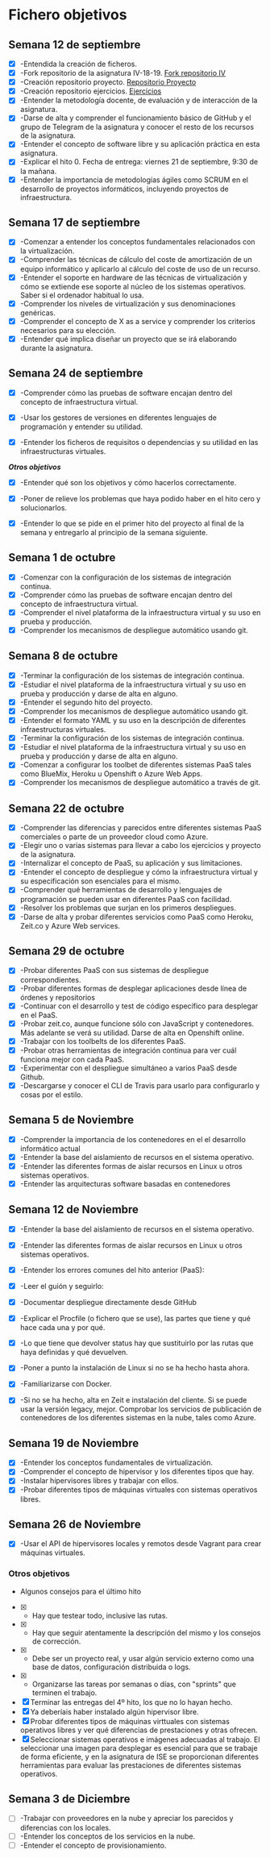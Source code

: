 # Fichero objetivos
## Semana 12 de septiembre
- [x] -Entendida la creación de ficheros.
- [x] -Fork repositorio de la asignatura IV-18-19. [Fork repositorio IV](https://github.com/juaneml/IV-18-19)
- [x] -Creación repositorio proyecto. [Repositorio Proyecto](https://github.com/juaneml/IV_1819_Proyecto)
- [x] -Creación repositorio ejercicios. [Ejercicios](https://github.com/juaneml/Ejercicios-IV)
- [x] -Entender la metodología docente, de evaluación y de interacción de la asignatura.
- [x] -Darse de alta y comprender el funcionamiento básico de GitHub y el grupo de Telegram de la asignatura y conocer el resto de los recursos de la asignatura.
- [x] -Entender el concepto de software libre y su aplicación práctica en esta asignatura.
- [x] -Explicar el hito 0. Fecha de entrega: viernes 21 de septiembre, 9:30 de la mañana.
- [x] -Entender la importancia de metodologías ágiles como SCRUM en el desarrollo de proyectos informáticos, incluyendo proyectos de infraestructura.

## Semana 17 de septiembre
- [x] -Comenzar a entender los conceptos fundamentales relacionados con la virtualización.
- [x] -Comprender las técnicas de cálculo del coste de amortización de un equipo informático y aplicarlo al cálculo del coste de uso de un recurso.
- [x] -Entender el soporte en hardware de las técnicas de virtualización y cómo se extiende ese soporte al núcleo de los sistemas operativos. Saber si el ordenador habitual lo usa.
- [x] -Comprender los niveles de virtualización y sus denominaciones genéricas.
- [x] -Comprender el concepto de X as a service y comprender los criterios necesarios para su elección.
- [x] -Entender qué implica diseñar un proyecto que se irá elaborando durante la asignatura.

## Semana 24 de septiembre
- [x] -Comprender cómo las pruebas de software encajan dentro del concepto de infraestructura virtual.

- [x] -Usar los gestores de versiones en diferentes lenguajes de programación y entender su utilidad.

- [x] -Entender los ficheros de requisitos o dependencias y su utilidad en las infraestructuras virtuales.

***Otros objetivos***
- [x] -Entender qué son los objetivos y cómo hacerlos correctamente.

- [x] -Poner de relieve los problemas que haya podido haber en el hito cero y solucionarlos.

- [x] -Entender lo que se pide en el primer hito del proyecto al final de la semana y entregarlo al principio de la semana siguiente.

## Semana 1 de octubre
- [x] -Comenzar con la configuración de los sistemas de integración continua.
- [x] -Comprender cómo las pruebas de software encajan dentro del concepto de infraestructura virtual.
- [x] -Comprender el nivel plataforma de la infraestructura virtual y su uso en prueba y producción.
- [x] -Comprender los mecanismos de despliegue automático usando git.

## Semana 8 de octubre
- [x] -Terminar la configuración de los sistemas de integración continua.
- [x] -Estudiar el nivel plataforma de la infraestructura virtual y su uso en prueba y producción y darse de alta en alguno.
- [x] -Entender el segundo hito del proyecto.
- [x] -Comprender los mecanismos de despliegue automático usando git.
- [x] -Entender el formato YAML y su uso en la descripción de diferentes infraestructuras virtuales.
- [x] -Terminar la configuración de los sistemas de integración continua.
- [x] -Estudiar el nivel plataforma de la infraestructura virtual y su uso en prueba y producción y darse de alta en alguno.
- [x] -Comenzar a configurar los toolbet de diferentes sistemas PaaS tales como BlueMix, Heroku u Openshift o Azure Web Apps.
- [x] -Comprender los mecanismos de despliegue automático a través de git.

## Semana 22 de octubre
- [x] -Comprender las diferencias y parecidos entre diferentes sistemas PaaS comerciales o parte de un proveedor cloud como Azure.
- [x] -Elegir uno o varias sistemas para llevar a cabo los ejercicios y proyecto de la asignatura.
- [x] -Internalizar el concepto de PaaS, su aplicación y sus limitaciones.
- [x] -Entender el concepto de despliegue y cómo la infraestructura virtual y su especificación son esenciales para el mismo.
- [x] -Comprender qué herramientas de desarrollo y lenguajes de programación se pueden usar en diferentes PaaS con facilidad.
- [x] -Resolver los problemas que surjan en los primeros despliegues.
- [x] -Darse de alta y probar diferentes servicios como PaaS como Heroku, Zeit.co y Azure Web services.

## Semana 29 de octubre
- [x] -Probar diferentes PaaS con sus sistemas de despliegue correspondientes.
- [x] -Probar diferentes formas de desplegar aplicaciones desde línea de órdenes y repositorios
- [x] -Continuar con el desarrollo y test de código específico para desplegar en el PaaS.
- [x] -Probar zeit.co, aunque funcione sólo con JavaScript y contenedores. Más adelante se verá su utilidad. Darse de alta en Openshift online.
- [x] -Trabajar con los toolbelts de los diferentes PaaS.
- [x] -Probar otras herramientas de integración continua para ver cuál funciona mejor con cada PaaS.
- [x] -Experimentar con el despliegue simultáneo a varios PaaS desde Github.
- [x] -Descargarse y conocer el CLI de Travis para usarlo para configurarlo y cosas por el estilo.

## Semana 5 de Noviembre
- [x] -Comprender la importancia de los contenedores en el el desarrollo informático actual
- [x] -Entender la base del aislamiento de recursos en el sistema operativo.
- [x] -Entender las diferentes formas de aislar recursos en Linux u otros sistemas operativos.
- [x] -Entender las arquitecturas software basadas en contenedores

## Semana 12 de Noviembre
- [x] -Entender la base del aislamiento de recursos en el sistema operativo.
- [x] -Entender las diferentes formas de aislar recursos en Linux u otros sistemas operativos.
- [x] -Entender los errores comunes del hito anterior (PaaS):
- [x] -Leer el guión y seguirlo:
- [x] -Documentar despliegue directamente desde GitHub
- [x] -Explicar el Procfile (o fichero que se use), las partes que tiene y qué hace cada una y por qué.
- [x] -Lo que tiene que devolver status hay que sustituirlo por las rutas que haya definidas y qué devuelven.
- [x] -Poner a punto la instalación de Linux si no se ha hecho hasta ahora.
- [x] -Familiarizarse con Docker.
- [x] -Si no se ha hecho, alta en Zeit e instalación del cliente. Si se puede usar la versión legacy, mejor.
Comprobar los servicios de publicación de contenedores de los diferentes sistemas en la nube, tales como Azure.


## Semana 19 de Noviembre
- [x] -Entender los conceptos fundamentales de virtualización.
- [x] -Comprender el concepto de hipervisor y los diferentes tipos que hay.
- [x] -Instalar hipervisores libres y trabajar con ellos.
- [x] -Probar diferentes tipos de máquinas virtuales con sistemas operativos libres.

## Semana 26 de Noviembre
- [x] -Usar el API de hipervisores locales y remotos desde Vagrant para crear máquinas virtuales.

### Otros objetivos
- Algunos consejos para el último hito
- [x] - Hay que testear todo, inclusive las rutas.
- [x] - Hay que seguir atentamente la descripción del mismo y los consejos de corrección.
- [x] - Debe ser un proyecto real, y usar algún servicio externo como una base de datos, configuración distribuida o logs.
- [x] - Organizarse las tareas por semanas o días, con "sprints" que terminen el trabajo.
- [x] Terminar las entregas del 4º hito, los que no lo hayan hecho.
- [x] Ya deberíais haber instalado algún hipervisor libre.
- [x] Probar diferentes tipos de máquinas virttuales con sistemas operativos libres y ver qué diferencias de prestaciones y otras ofrecen.
- [x] Seleccionar sistemas operativos e imágenes adecuadas al trabajo. El seleccionar una imagen para desplegar es esencial para que se trabaje de forma eficiente, y en la asignatura de ISE se proporcionan diferentes herramientas para evaluar las prestaciones de diferentes sistemas operativos.

## Semana 3 de Diciembre
- [ ] -Trabajar con proveedores en la nube y apreciar los parecidos y diferencias con los locales.
- [ ] -Entender los conceptos de los servicios en la nube.
- [ ] -Entender el concepto de provisionamiento.

